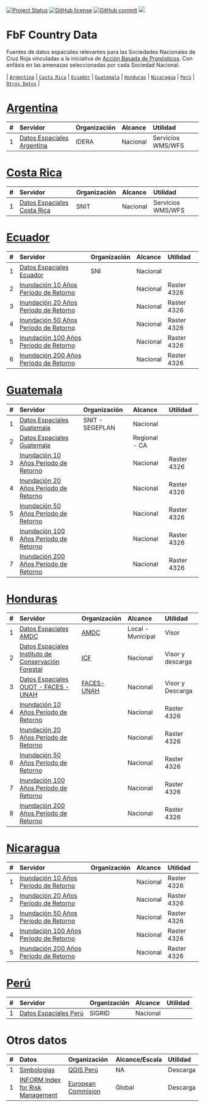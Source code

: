 [![Project Status](https://www.repostatus.org/badges/latest/active.svg)](https://www.repostatus.org/#active)
[![GitHub license](https://img.shields.io/github/license/Naereen/StrapDown.js.svg)](https://github.com/Naereen/StrapDown.js/blob/master/LICENSE)
[![GitHub commit](https://img.shields.io/github/last-commit/pcm-dpc/COVID-19)](https://github.com/klauswiese/FbF_Country_Data/commits)
![](https://visitor-badge.laobi.icu/badge?page_id=klauswiese.klauswiese/FbF_Country_Data) 

# FbF Country Data

Fuentes de datos espaciales relevantes para las Sociedades Nacionales de Cruz Roja vinculadas a la iniciativa de [Acción Basada de Pronósticos](https://www.youtube.com/channel/UCeLfYCzF0DbvfTZ8xlTLJsQ). Con enfásis en las amenazas seleccionadas por cada Sociedad Nacional.

\| [`Argentina`](#argentina) \|  [`Costa Rica`](#costa-rica) \| [`Ecuador`](#ecuador) \| [`Guatemala`](#guatemala) \| [`Honduras`](#honduras) \| [`Nicaragua`](#nicaragua) \| [`Perú`](#perú) \| [`Otros Datos`](#otros-datos) \| 

# [Argentina](https://www.cruzroja.org.ar/)

| # | Servidor | Organización | Alcance | Utilidad |
| :---: | :--- | :--- | :--- |  :--- | 
| 1 | [Datos Espaciales Argentina](https://www.idera.gob.ar/index.php?option=com_content&view=article&id=335:geoservicios&catid=33:services&Itemid=302) | IDERA | Nacional | Servicios WMS/WFS|

# [Costa Rica](https://www.cruzroja.or.cr/)

| # | Servidor | Organización | Alcance | Utilidad |
| :---: | :--- | :--- | :--- |  :--- | 
| 1 | [Datos Espaciales Costa Rica](https://www.snitcr.go.cr/) | SNIT | Nacional | Servicios WMS/WFS|

# [Ecuador](https://www.cruzroja.org.ec/)

| # | Servidor | Organización | Alcance | Utilidad |
| :---: | :--- | :--- | :--- |  :--- | 
| 1 | [Datos Espaciales Ecuador](https://sni.gob.ec/coberturas) | SNI | Nacional | |
| 2 | [Inundación 10 Años Período de Retorno](Floods/ECU_10yr_rp.tif) | | Nacional | Raster 4326 |
| 3 | [Inundación 20 Años Período de Retorno](Floods/ECU_20yr_rp.tif) | | Nacional | Raster 4326 |
| 4 | [Inundación 50 Años Período de Retorno](Floods/ECU_50yr_rp.tif) | | Nacional | Raster 4326 |
| 5 | [Inundación 100 Años Período de Retorno](Floods/ECU_100yr_rp.tif) | | Nacional | Raster 4326 |
| 6 | [Inundación 200 Años Período de Retorno](Floods/ECU_200yr_rp.tif) | | Nacional | Raster 4326 |

# [Guatemala](https://www.cruzroja.gt/)

| # | Servidor | Organización | Alcance | Utilidad |
| :---: | :--- | :--- | :--- |  :--- | 
| 1 | [Datos Espaciales Guatemala](https://www.segeplan.gob.gt/nportal/index.php/servicios/sistemas-en-linea/sinit) | SNIT - SEGEPLAN | Nacional | |
| 2 | [Datos Espaciales Guatemala](https://rmgir.proyectonesoamerica.org/index.php) |  | Regional - CA | |
| 3 | [Inundación 10 Años Período de Retorno](Floods/GT_10yr_rp.tif) | | Nacional | Raster 4326 |
| 4 | [Inundación 20 Años Período de Retorno](Floods/GT_20yr_rp.tif) | | Nacional | Raster 4326 |
| 5 | [Inundación 50 Años Período de Retorno](Floods/GT_50yr_rp.tif) | | Nacional | Raster 4326 |
| 6 | [Inundación 100 Años Período de Retorno](Floods/GT_100yr_rp.tif) | | Nacional | Raster 4326 |
| 7 | [Inundación 200 Años Período de Retorno](Floods/GT_200yr_rp.tif) | | Nacional | Raster 4326 |

# [Honduras](https://cruzroja.org.hn/)

| # | Servidor | Organización | Alcance | Utilidad |
| :---: | :--- | :--- | :--- |  :--- | 
| 1 | [Datos Espaciales AMDC](https://amdc.giscloud.com/) | [AMDC](https://www.amdc.hn/) | Local - Municipal | Visor |
| 2 | [Datos Espaciales Instituto de Conservación Forestal](https://sigmof.icf.gob.hn/?page_id=4703) | [ICF](https://icf.gob.hn/) | Nacional | Visor y descarga | 
| 3 | [Datos Espaciales OUOT - FACES - UNAH](https://geoportalouot.unah.edu.hn/layers/?limit=10&offset=0) | [FACES-UNAH](https://cienciasespaciales.unah.edu.hn/institutos/ouot/) | Nacional | Visor y Descarga |
| 4 | [Inundación 10 Años Período de Retorno](Floods/HN.tif) | | Nacional | Raster 4326 |
| 5 | [Inundación 20 Años Período de Retorno](Floods/HN_20yr_rp.tif) | | Nacional | Raster 4326 |
| 6 | [Inundación 50 Años Período de Retorno](Floods/HN_50yr_rp.tif) | | Nacional | Raster 4326 |
| 7 | [Inundación 100 Años Período de Retorno](Floods/HN_100yr_rp.tif) | | Nacional | Raster 4326 |
| 8 | [Inundación 200 Años Período de Retorno](Floods/HN_200yr_rp.tif) | | Nacional | Raster 4326 |

# [Nicaragua](https://cruzrojanicaraguense.org/)

| # | Servidor | Organización | Alcance | Utilidad |
| :---: | :--- | :--- | :--- |  :--- | 
| 1 | [Inundación 10 Años Período de Retorno](Floods/NI_10yr_rp.tif) | | Nacional | Raster 4326 |
| 2 | [Inundación 20 Años Período de Retorno](Floods/NI_20yr_rp.tif) | | Nacional | Raster 4326 |
| 3 | [Inundación 50 Años Período de Retorno](Floods/NI_50yr_rp.tif) | | Nacional | Raster 4326 |
| 4 | [Inundación 100 Años Período de Retorno](Floods/NI_100yr_rp.tif) | | Nacional | Raster 4326 |
| 5 | [Inundación 200 Años Período de Retorno](Floods/NI_200yr_rp.tif) | | Nacional | Raster 4326 |

# [Perú](https://www.cruzroja.org.pe/)

| # | Servidor | Organización | Alcance | Utilidad |
| :---: | :--- | :--- | :--- |  :--- | 
| 1 | [Datos Espaciales Perú](https://sigrid.cenepred.gob.pe/sigridv3/mapa) | SIGRID | Nacional | |

# Otros datos

| # | Datos | Organización | Alcance/Escala | Utilidad | 
| :---: | :--- | :--- | :--- | :--- | 
|1 |[Simbologias](https://github.com/qgispe/Symbology-Hub) | [QGIS Perú](https://qgis.pe/)| NA | Descarga |
|1 |[INFORM Index for Risk Management](https://drmkc.jrc.ec.europa.eu/inform-index/INFORM-Risk/Results-and-data/moduleId/1782/id/433/controller/Admin/action/Results) | [European Commision]()| Global | Descarga |
